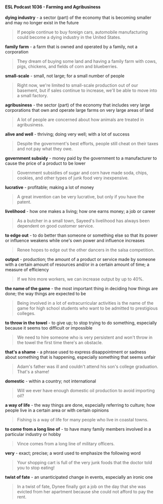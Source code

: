 #### ESL Podcast 1036 - Farming and Agribusiness

**dying industry** - a sector (part) of the economy that is becoming smaller and
may no longer exist in the future

> If people continue to buy foreign cars, automobile manufacturing could become
a dying industry in the United States.

**family farm** - a farm that is owned and operated by a family, not a corporation

> They dream of buying some land and having a family farm with cows, pigs,
chickens, and fields of corn and blueberries.

**small-scale** - small, not large; for a small number of people

> Right now, we're limited to small-scale production out of our basement, but if
sales continue to increase, we'll be able to move into a small factory.

**agribusiness** - the sector (part) of the economy that includes very large
corporations that own and operate large farms on very large areas of land

> A lot of people are concerned about how animals are treated in agribusiness.

**alive and well** - thriving; doing very well; with a lot of success

> Despite the government's best efforts, people still cheat on their taxes and not
pay what they owe.

**government subsidy** - money paid by the government to a manufacturer to
cause the price of a product to be lower

> Government subsidies of sugar and corn have made soda, chips, cookies, and
other types of junk food very inexpensive.

**lucrative** - profitable; making a lot of money

> A great invention can be very lucrative, but only if you have the patent.

**livelihood** - how one makes a living; how one earns money; a job or career

> As a butcher in a small town, Sayeed's livelihood has always been dependent
on good customer service.

**to edge out** - to do better than someone or something else so that its power or
influence weakens while one's own power and influence increases

> Renee hopes to edge out the other dancers in the salsa competition.

**output** - production; the amount of a product or service made by someone with
a certain amount of resources and/or in a certain amount of time; a measure of
efficiency

> If we hire more workers, we can increase output by up to 40%.

**the name of the game** - the most important thing in deciding how things are
done; the way things are expected to be

> Being involved in a lot of extracurricular activities is the name of the game for
high school students who want to be admitted to prestigious colleges.

**to throw in the towel** - to give up; to stop trying to do something, especially
because it seems too difficult or impossible

> We need to hire someone who is very persistent and won't throw in the towel
the first time there's an obstacle.

**that's a shame** - a phrase used to express disappointment or sadness about
something that is happening, especially something that seems unfair

> Adam's father was ill and couldn't attend his son's college graduation. That's a
shame!

**domestic** - within a country; not international

> Will we ever have enough domestic oil production to avoid importing oil?

**a way of life** - the way things are done, especially referring to culture; how
people live in a certain area or with certain opinions

> Fishing is a way of life for many people who live in coastal towns.

**to come from a long line of** - to have many family members involved in a
particular industry or hobby

> Vince comes from a long line of military officers.

**very** - exact; precise; a word used to emphasize the following word

> Your shopping cart is full of the very junk foods that the doctor told you to stop
eating!

**twist of fate** - an unanticipated change in events, especially an ironic one

> In a twist of fate, Dynee finally got a job on the day that she was evicted from
her apartment because she could not afford to pay the rent.

